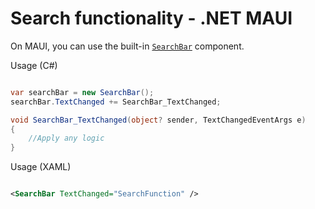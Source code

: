 # Search functionality - .NET MAUI

On MAUI, you can use the built-in [`SearchBar`](https://learn.microsoft.com/en-us/dotnet/maui/user-interface/controls/searchbar) component.

Usage (C#)

```csharp

var searchBar = new SearchBar();
searchBar.TextChanged += SearchBar_TextChanged;

void SearchBar_TextChanged(object? sender, TextChangedEventArgs e)
{
    //Apply any logic
}

```

Usage (XAML)

```xml

<SearchBar TextChanged="SearchFunction" />

```
